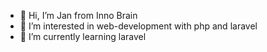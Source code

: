 - 👋 Hi, I’m Jan from Inno Brain
- 👀 I’m interested in web-development with php and laravel
- 🌱 I’m currently learning laravel
